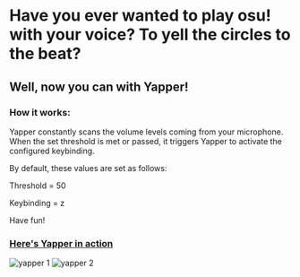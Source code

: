 # Have you ever wanted to play osu! with your voice? To yell the circles to the beat? 

## Well, now you can with Yapper!

### How it works:

Yapper constantly scans the volume levels coming from your microphone. When the set threshold is met or passed, it triggers Yapper to activate the configured keybinding.

By default, these values are set as follows:

Threshold = 50

Keybinding = z

Have fun!

### [Here's Yapper in action](https://www.youtube.com/watch?v=25XTscgFHYE?t=403)

![yapper 1](https://github.com/user-attachments/assets/3f2b1234-95d4-4fc9-9632-5c4185832377)
![yapper 2](https://github.com/user-attachments/assets/4b802f3d-0432-45e9-9478-e7bb2e838bfe)
